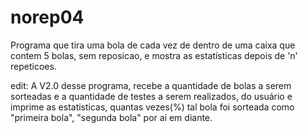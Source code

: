 # norep04
Programa que tira uma bola de cada vez de dentro de uma caixa que contem 5 bolas, sem reposicao, e mostra as estatísticas depois de 'n' repeticoes.

edit: A V2.0 desse programa, recebe a quantidade de bolas a serem sorteadas e a quantidade de testes a serem realizados, do usuário e imprime as estatisticas, quantas vezes(%) tal bola foi sorteada como "primeira bola", "segunda bola" por ai em diante.
